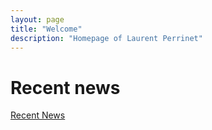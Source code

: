 ```yaml
---
layout: page
title: "Welcome"
description: "Homepage of Laurent Perrinet"
---
```


Recent news
====================

<a class="twitter-timeline" data-height="2000" data-dnt="true" href="https://twitter.com/laurentperrinet">Recent News</a>
<script async src="//platform.twitter.com/widgets.js" charset="utf-8"></script>
